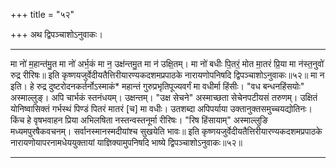 +++
title = "५२"

+++
अथ द्विपञ्चाशोऽनुवाकः।
________________________

मा नो॑ म॒हान्त॑मु॒त मा नो॑ अर्भ॒कं मा न॒ उक्ष॑न्तमु॒त मा न॑ उक्षि॒तम्।
मा नो॑ बधीः पि॒तरं॒ मोत मा॒तरं प्रि॒या मा न॑स्त॒नुवो॑ रुद्र रीरिषः॥
इति कृष्णयजुर्वेदीयतैत्तिरीयारण्यकदशमप्रपाठके नारायणोपनिषदि
द्विपञ्चाशोऽनुवाकः॥५२॥
मा न इति। हे रुद्र दुष्टरोदनकर्तर्नोऽस्माकं* महान्तं गुरुप्रभृतिपूज्यवर्गं मा वधीर्मा हिंसीः। "वध बन्धनहिंसयोः" अस्माल्लुङ्। अपि चार्भकं स्तनंधयम्। उक्षन्तम्। "उक्ष सेचने" अस्माच्छता सेचेनपटीयसं तरुणम्। उक्षितं योनिष्वासिक्तं गर्भस्थं पिण्डं पितरं मातरं [च] मा वधीः। उतशब्दा अपिपर्याया उक्तानुक्तसमुच्चयद्योतिनः। किंच हे वृषभवाहन प्रिया अभिलषिता नस्तन्वस्तनूर्मा रीरिषः। "रिष हिंसायाम्" अस्माल्लुङि मध्यमपुरषैकवचनम्। सर्वानस्मानस्मदीयांश्च सुखयेति भावः॥
इति कृष्णयजुर्वेदीयतैत्तिरीयारण्यकदशमप्रपाठके नारायणोयापरनामधेययुक्तायां
याज्ञिक्यामुपनिषदि भाष्ये द्विपञ्चाशोऽनुवाकः॥५२॥
________________________
